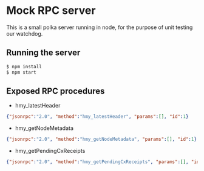 # Mock RPC server
This is a small polka server running in node, for the purpose of unit testing our watchdog. 

## Running the server
```bash
$ npm install
$ npm start
```

## Exposed RPC procedures
- hmy_latestHeader
```json
{"jsonrpc":"2.0", "method":"hmy_latestHeader", "params":[], "id":1}
```
- hmy_getNodeMetadata
```json
{"jsonrpc":"2.0", "method":"hmy_getNodeMetadata", "params":[], "id":1}
```
- hmy_getPendingCxReceipts
```json
{"jsonrpc":"2.0", "method":"hmy_getPendingCxReceipts", "params":[], "id":1}
```